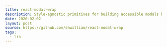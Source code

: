 ```yaml
---
title: react-modal-wrap
description: Style-agnostic primitives for building accessible modals based on WAI-ARIA Authoring Practices.
date: 2020-02-02
layout: post
source: https://github.com/shwilliam/react-modal-wrap
tags:
  - lib
---
```

